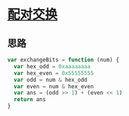 # [配对交换](https://leetcode-cn.com/problems/exchange-lcci/)

## 思路

```js
var exchangeBits = function (num) {
  var hex_odd = 0xaaaaaaaa
  var hex_even = 0x55555555
  var odd = num & hex_odd
  var even = num & hex_even
  var ans = (odd >> 1) + (even << 1)
  return ans
}
```
